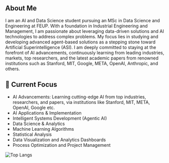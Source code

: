 ## About Me
I am an AI and Data Science student pursuing an MSc in Data Science and Engineering at FEUP. With a foundation in Industrial Engineering and Management, I am passionate about leveraging data-driven solutions and AI technologies to address complex problems. My focus lies in studying and developing advanced agent-based solutions as a stepping stone toward Artificial Superintelligence (ASI). I am deeply committed to staying at the forefront of AI advancements, continuously learning from leading industries, markets, top researchers, and the latest academic papers from renowned institutions such as Stanford, MIT, Google, META, OpenAI, Anthropic, and others.

## 🔭 Current Focus
- AI Advancements: Learning cutting-edge AI from top industries, researchers, and papers, via institutions like Stanford, MIT, META, OpenAI, Google etc.
- AI Applications & Implementation
- Intelligent Systems Development (Agentic AI)
- Data Science & Analytics
- Machine Learning Algorithms
- Statistical Analysis
- Data Visualization and Analytics Dashboards
- Process Optimization and Project Management

![Top Langs](https://github-readme-stats.vercel.app/api/top-langs/?username=seuUsuario&layout=compact)
<!---
joao-viterbo-vieira/joao-viterbo-vieira is a ✨ special ✨ repository because its `README.md` (this file) appears on your GitHub profile.
You can click the Preview link to take a look at your changes.
--->
